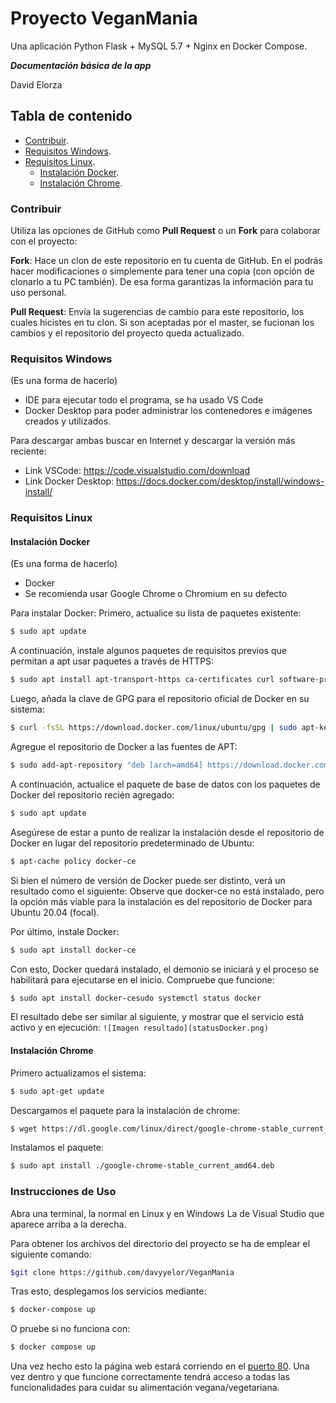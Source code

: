 # Proyecto VeganMania
Una aplicación Python Flask + MySQL 5.7 + Nginx en Docker Compose.

***Documentación básica de la app***

David Elorza

## Tabla de contenido
- [Contribuir](#contribuir).
- [Requisitos Windows](#requisitos-windows).
- [Requisitos Linux](#requisitos-linux).
  - [Instalación Docker](#instalacion-docker).
  - [Instalación Chrome](#instalacion-chrome).


### Contribuir

Utiliza las opciones de GitHub como **Pull Request** o un **Fork** para colaborar con el proyecto:

**Fork**: Hace un clon de este repositorio en tu cuenta de GitHub. En el podrás hacer modificaciones o simplemente para tener una copia (con opción de clonarlo a tu PC también). De esa forma garantizas la información para tu uso personal.

**Pull Request**: Envía la sugerencias de cambio para este repositorio, los cuales hicistes en tu clon. Si son aceptadas por el master, se fucionan los cambios y el repositorio del proyecto queda actualizado.

### Requisitos Windows

(Es una forma de hacerlo)
- IDE para ejecutar todo el programa, se ha usado VS Code
- Docker Desktop para poder administrar los contenedores e imágenes creados y utilizados.

Para descargar ambas buscar en Internet y descargar la versión más reciente:
- Link VSCode: https://code.visualstudio.com/download
- Link Docker Desktop: https://docs.docker.com/desktop/install/windows-install/

### Requisitos Linux

#### Instalación Docker
(Es una forma de hacerlo)
- Docker 
- Se recomienda usar Google Chrome o Chromium en su defecto

Para instalar Docker:
Primero, actualice su lista de paquetes existente:
```bash
$ sudo apt update
```
A continuación, instale algunos paquetes de requisitos previos que permitan a apt usar paquetes a través de HTTPS:
```bash
$ sudo apt install apt-transport-https ca-certificates curl software-properties-common
```
Luego, añada la clave de GPG para el repositorio oficial de Docker en su sistema:
```bash
$ curl -fsSL https://download.docker.com/linux/ubuntu/gpg | sudo apt-key add -
```
Agregue el repositorio de Docker a las fuentes de APT:
```bash
$ sudo add-apt-repository "deb [arch=amd64] https://download.docker.com/linux/ubuntu focal stable"
```
A continuación, actualice el paquete de base de datos con los paquetes de Docker del repositorio recién agregado:
```bash
$ sudo apt update
```
Asegúrese de estar a punto de realizar la instalación desde el repositorio de Docker en lugar del repositorio predeterminado de Ubuntu:
```bash
$ apt-cache policy docker-ce
```
Si bien el número de versión de Docker puede ser distinto, verá un resultado como el siguiente:
Observe que docker-ce no está instalado, pero la opción más viable para la instalación es del repositorio de Docker para Ubuntu 20.04 (focal).

Por último, instale Docker:
```bash
$ sudo apt install docker-ce
```
Con esto, Docker quedará instalado, el demonio se iniciará y el proceso se habilitará para ejecutarse en el inicio. Compruebe que funcione:
```bash
$ sudo apt install docker-cesudo systemctl status docker
```
El resultado debe ser similar al siguiente, y mostrar que el servicio está activo y en ejecución:
`![Imagen resultado](statusDocker.png)`

#### Instalación Chrome

Primero actualizamos el sistema:
```bash
$ sudo apt-get update
```

Descargamos el paquete para la instalación de chrome:
```bash
$ wget https://dl.google.com/linux/direct/google-chrome-stable_current_amd64.deb
```

Instalamos el paquete:
```bash
$ sudo apt install ./google-chrome-stable_current_amd64.deb
```

### Instrucciones de Uso 

Abra una terminal, la normal en Linux y en Windows La de Visual Studio que aparece arriba a la derecha.

Para obtener los archivos del directorio del proyecto se ha de emplear el siguiente comando:
```bash
$git clone https://github.com/davyyelor/VeganMania
```

Tras esto, desplegamos los servicios mediante:
```bash
$ docker-compose up
```

O pruebe si no funciona con:
```bash
$ docker compose up
```

Una vez hecho esto la página web estará corriendo en el [puerto 80](http://localhost).
Una vez dentro y que funcione correctamente tendrá acceso a todas las funcionalidades para cuidar su alimentación vegana/vegetariana.





